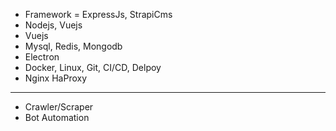 * Framework = ExpressJs, StrapiCms
* Nodejs, Vuejs
* Vuejs
* Mysql, Redis, Mongodb
* Electron
* Docker, Linux, Git, CI/CD, Delpoy
* Nginx HaProxy
---------
* Crawler/Scraper
* Bot Automation
